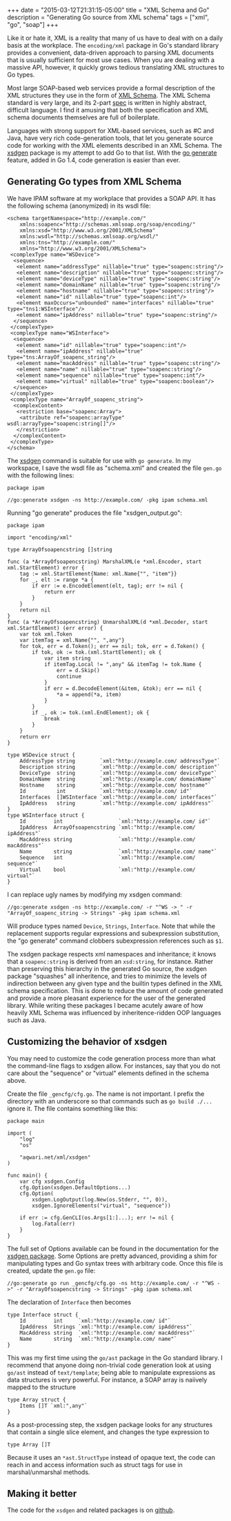 +++
date = "2015-03-12T21:31:15-05:00"
title = "XML Schema and Go"
description = "Generating Go source from XML schema"
tags = ["xml", "go", "soap"]
+++

Like it or hate it, XML is a reality that many of us have to deal
with on a daily basis at the workplace. The `encoding/xml` package
in Go's standard library provides a convenient, data-driven approach
to parsing XML documents that is usually sufficient for most use
cases. When you are dealing with a massive API, however, it quickly
grows tedious translating XML structures to Go types.

Most large SOAP-based web services provide a formal description of
the XML structures they use in the form of [XML Schema][0]. The XML
Schema standard is very large, and its 2-part [spec][1] is written
in highly abstract, difficult language. I find it amusing that both
the specification and XML schema documents themselves are full of
boilerplate.

Languages with strong support for XML-based services, such as #C
and Java, have very rich code-generation tools, that let you generate
source code for working with the XML elements described in an XML
Schema. The [xsdgen][2] package is my attempt to add Go to that
list. With the [go generate][3] feature, added in Go 1.4, code
generation is easier than ever.

## Generating Go types from XML Schema

We have IPAM software at my workplace that provides a SOAP API. It has the following schema (anonymized) in its wsdl file:

	<schema targetNamespace="http://example.com/"
		xmlns:soapenc="http://schemas.xmlsoap.org/soap/encoding/"
		xmlns:xsd="http://www.w3.org/2001/XMLSchema"
		xmlns:wsdl="http://schemas.xmlsoap.org/wsdl/"
		xmlns:tns="http://example.com/"
		xmlns="http://www.w3.org/2001/XMLSchema">
	 <complexType name="WSDevice">
	  <sequence>
	   <element name="addressType" nillable="true" type="soapenc:string"/>
	   <element name="description" nillable="true" type="soapenc:string"/>
	   <element name="deviceType" nillable="true" type="soapenc:string"/>
	   <element name="domainName" nillable="true" type="soapenc:string"/>
	   <element name="hostname" nillable="true" type="soapenc:string"/>
	   <element name="id" nillable="true" type="soapenc:int"/>
	   <element maxOccurs="unbounded" name="interfaces" nillable="true" type="tns1:WSInterface"/>
	   <element name="ipAddress" nillable="true" type="soapenc:string"/>
	  </sequence>
	 </complexType>
	 <complexType name="WSInterface">
	  <sequence>
	   <element name="id" nillable="true" type="soapenc:int"/>
	   <element name="ipAddress" nillable="true" type="tns:ArrayOf_soapenc_string"/>
	   <element name="macAddress" nillable="true" type="soapenc:string"/>
	   <element name="name" nillable="true" type="soapenc:string"/>
	   <element name="sequence" nillable="true" type="soapenc:int"/>
	   <element name="virtual" nillable="true" type="soapenc:boolean"/>
	  </sequence>
	 </complexType>
	 <complexType name="ArrayOf_soapenc_string">
	  <complexContent>
	   <restriction base="soapenc:Array">
	    <attribute ref="soapenc:arrayType" wsdl:arrayType="soapenc:string[]"/>
	   </restriction>
	  </complexContent>
	 </complexType>
	</schema>

The [xsdgen][4] command is suitable for use with `go generate`. In
my workspace, I save the wsdl file as "schema.xml" and created the
file `gen.go` with the following lines:

	package ipam
	
	//go:generate xsdgen -ns http://example.com/ -pkg ipam schema.xml

Running "go generate" produces the file "xsdgen_output.go":

	package ipam
	
	import "encoding/xml"
	
	type ArrayOfsoapencstring []string
	
	func (a *ArrayOfsoapencstring) MarshalXML(e *xml.Encoder, start xml.StartElement) error {
		tag := xml.StartElement{Name: xml.Name{"", "item"}}
		for _, elt := range *a {
			if err := e.EncodeElement(elt, tag); err != nil {
				return err
			}
		}
		return nil
	}
	func (a *ArrayOfsoapencstring) UnmarshalXML(d *xml.Decoder, start xml.StartElement) (err error) {
		var tok xml.Token
		var itemTag = xml.Name{"", ",any"}
		for tok, err = d.Token(); err == nil; tok, err = d.Token() {
			if tok, ok := tok.(xml.StartElement); ok {
				var item string
				if itemTag.Local != ",any" && itemTag != tok.Name {
					err = d.Skip()
					continue
				}
				if err = d.DecodeElement(&item, &tok); err == nil {
					*a = append(*a, item)
				}
			}
			if _, ok := tok.(xml.EndElement); ok {
				break
			}
		}
		return err
	}
	
	type WSDevice struct {
		AddressType string        `xml:"http://example.com/ addressType"`
		Description string        `xml:"http://example.com/ description"`
		DeviceType  string        `xml:"http://example.com/ deviceType"`
		DomainName  string        `xml:"http://example.com/ domainName"`
		Hostname    string        `xml:"http://example.com/ hostname"`
		Id          int           `xml:"http://example.com/ id"`
		Interfaces  []WSInterface `xml:"http://example.com/ interfaces"`
		IpAddress   string        `xml:"http://example.com/ ipAddress"`
	}
	type WSInterface struct {
		Id         int                  `xml:"http://example.com/ id"`
		IpAddress  ArrayOfsoapencstring `xml:"http://example.com/ ipAddress"`
		MacAddress string               `xml:"http://example.com/ macAddress"`
		Name       string               `xml:"http://example.com/ name"`
		Sequence   int                  `xml:"http://example.com/ sequence"`
		Virtual    bool                 `xml:"http://example.com/ virtual"`
	}

I can replace ugly names by modifying my xsdgen command:

	//go:generate xsdgen -ns http://example.com/ -r "^WS -> " -r "ArrayOf_soapenc_string -> Strings" -pkg ipam schema.xml

Will produce types named `Device`, `Strings`, `Interface`. Note
that while the replacement supports regular expressions and
subexpression substitution, the "go generate" command clobbers
subexpression references such as `$1`.

The xsdgen package respects xml namespaces and inheritance; it knows
that a `soapenc:string` is derived from an `xsd:string`, for instance.
Rather than preserving this hierarchy in the generated Go source,
the xsdgen package "squashes" all inheritence, and tries to minimize
the levels of indirection between any given type and the builtin
types defined in the XML schema specification. This is done to
reduce the amount of code generated and provide a more pleasant
experience for the user of the generated library. While writing
these packages I became acutely aware of how heavily XML Schema was
influenced by inheritence-ridden OOP languages such as Java.

## Customizing the behavior of xsdgen

You may need to customize the code generation process more than
what the command-line flags to xsdgen allow. For instances, say that
you do not care about the "sequence" or "virtual" elements defined in
the schema above.

Create the file `_gencfg/cfg.go`. The name is not important. I prefix
the directory with an underscore so that commands such as `go build ./...`
ignore it. The file contains something like this:

	package main
	
	import (
		"log"
		"os"
	
		"aqwari.net/xml/xsdgen"
	)
	
	func main() {
		var cfg xsdgen.Config
		cfg.Option(xsdgen.DefaultOptions...)
		cfg.Option(
			xsdgen.LogOutput(log.New(os.Stderr, "", 0)),
			xsdgen.IgnoreElements("virtual", "sequence"))
		
		if err := cfg.GenCLI(os.Args[1:]...); err != nil {
			log.Fatal(err)
		}
	}

The full set of Options available can be found in the documentation
for the [xsdgen package][2]. Some Options are pretty advanced,
providing a shim for manipulating types and Go syntax trees with
arbitrary code. Once this file is created, update the `gen.go` file:

	//go:generate go run _gencfg/cfg.go -ns http://example.com/ -r "^WS ->" -r "ArrayOfsoapencstring -> Strings" -pkg ipam schema.xml

The declaration of `Interface` then becomes

	type Interface struct {
		Id         int     `xml:"http://example.com/ id"`
		IpAddress  Strings `xml:"http://example.com/ ipAddress"`
		MacAddress string  `xml:"http://example.com/ macAddress"`
		Name       string  `xml:"http://example.com/ name"`
	}

This was my first time using the `go/ast` package in the Go standard
library. I recommend that anyone doing non-trivial code generation
look at using `go/ast` instead of `text/template`; being able to 
manipulate expressions as data structures is very powerful. For instance,
a SOAP array is naiively mapped to the structure

	type Array struct {
		Items []T `xml:",any"`
	}

As a post-processing step, the xsdgen package looks for any structures
that contain a single slice element, and changes the type expression to

	type Array []T

Because it uses an `*ast.StructType` instead of opaque text, the code
can reach in and access information such as struct tags for use in
marshal/unmarshal methods.

## Making it better

The code for the `xsdgen` and related packages is on [github][5].

[0]: http://www.w3.org/TR/xmlschema-0/
[1]: http://www.w3.org/TR/xmlschema-1/
[2]: http://aqwari.net/xml/xsdgen/
[3]: http://blog.golang.org/generate
[4]: http://aqwari.net/xml/cmd/xsdgen/
[5]: http://github.com/droyo/go-xml/
